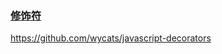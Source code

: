 ### [修饰符](https://github.com/wycats/javascript-decorators)
 https://github.com/wycats/javascript-decorators
